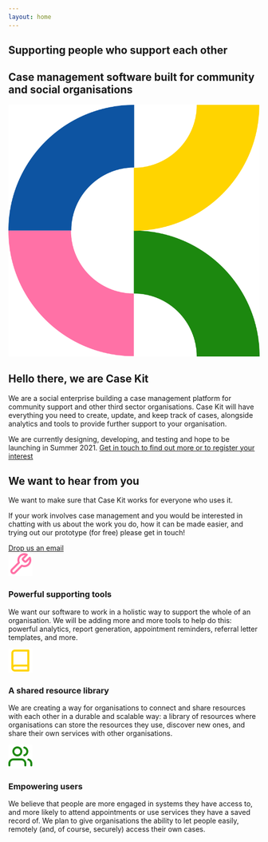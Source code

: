 ```yaml
---
layout: home
---
```


<section id="topbanner" class="dark">
  <div id="supportingpeople">
    <div class="sectioncontent">
      <h1>Supporting people who support each other</h1>
      <h2>Case management software built for community and social organisations</h2>
    </div>
  </div>
</section>
<div id="triangle"></div>

<section id="hello" class="light">
  <div class="sectioncontent">
    <div id="ck">
      <img id="helloimage" src="/css/images/CK.svg" alt="" />
    </div>
    <div id="weare">
      <h2>Hello there, we are Case Kit</h2>
      <p>We are a social enterprise building a case management platform for community support and other third sector organisations. Case Kit will have everything you need to create, update, and keep track of cases, alongside analytics and tools to provide further support to your organisation.</p>
      <p>We are currently designing, developing, and testing and hope to be launching in Summer 2021. <a href="mailto:hello@casekit.co.uk" target="_blank">Get in touch to find out more or to register your interest</a></p>
    </div>
  </div>
</section>

<section id="letstalk" class="light">
  <div class="sectioncontent">
    <h2>We want to hear from you</h2>
    <p>We want to make sure that Case Kit works for everyone who uses it.</p>
    <p>If your work involves case management and you would be interested in chatting with us about the work you do, how it can be made easier, and trying out our prototype (for free) please get in touch!</p>
    <a class="button" href="mailto:hello@casekit.co.uk" target="_blank">Drop us an email</a>
  </div>
</section>

<section id="features" class="light">
  <div class="sectioncontent">
    <div class="third" id="one">
      <img src="/css/images/tool.svg" alt="" />
      <div class="text">
        <h3>Powerful supporting tools</h3>
        <p>We want our software to work in a holistic way to support the whole of an organisation. We will be adding more and more tools to help do this: powerful analytics, report generation, appointment reminders, referral letter templates, and more.</p>
      </div>
    </div>
    <div class="third" id="two">
      <img src="/css/images/book.svg" alt="" />
      <div class="text">
        <h3>A shared resource library</h3>
        <p>We are creating a way for organisations to connect and share resources with each other in a durable and scalable way: a library of resources where organisations can store the resources they use, discover new ones, and share their own services with other organisations.</p>
      </div>
    </div>
    <div class="third" id="three">
      <img src="/css/images/users.svg" alt="" />
      <div class="text">
        <h3>Empowering users</h3>
        <p>We believe that people are more engaged in systems they have access to, and more likely to attend appointments or use services they have a saved record of. We plan to give organisations the ability to let people easily, remotely (and, of course, securely) access their own cases.</p>
      </div>
    </div>
  </div>
</section>
